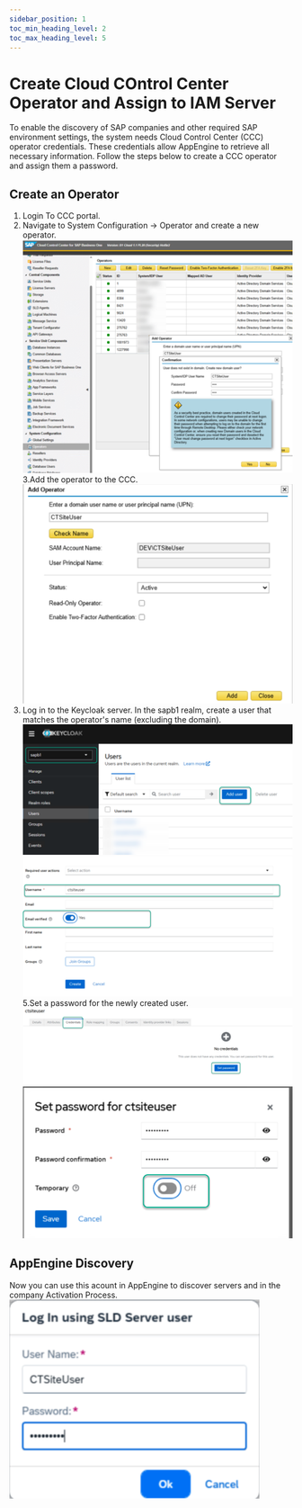 ```yaml
---
sidebar_position: 1
toc_min_heading_level: 2
toc_max_heading_level: 5
---
```


# Create Cloud COntrol Center Operator and Assign to IAM Server
To enable the discovery of SAP companies and other required SAP environment settings, the system needs Cloud Control Center (CCC) operator credentials. These credentials allow AppEngine to retrieve all necessary information. Follow the steps below to create a CCC operator and assign them a password.
## Create an Operator
1. Login To CCC portal.
2. Navigate to System Configuration → Operator and create a new operator.
![Create Operator](.\media\configuration-and-administration\CCC\CreateOperator.png)
3.Add the operator to the CCC.
![Add Operator](.\media\configuration-and-administration\CCC\CreateOperator_add.png)
4. Log in to the Keycloak server. In the sapb1 realm, create a user that matches the operator's name (excluding the domain).
![Ceeate Auth User](.\media\configuration-and-administration\CCC\CreateUser.png)
![Add  Auth User](.\media\configuration-and-administration\CCC\CreateUser_add.png)
5.Set a password for the newly created user.
![Ceeate Auth User](.\media\configuration-and-administration\CCC\SetPassword.png)
![Add  Auth User](.\media\configuration-and-administration\CCC\SetPassword_add.png)
## AppEngine Discovery
Now you can use this acount in AppEngine to discover servers and in the company Activation Process.
![Discover](.\media\configuration-and-administration\CCC\Discover.png)